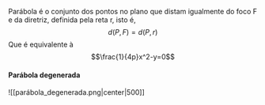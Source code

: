 Parábola é o conjunto dos pontos no plano que distam igualmente do foco F e da diretriz, definida pela reta r, isto é,
$$d(P,F)=d(P,r)$$
Que é equivalente à
$$\frac{1}{4p}x^2-y=0$$

#### Parábola degenerada
![[parábola_degenerada.png|center|500]]
